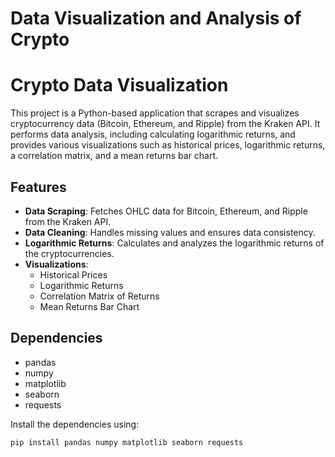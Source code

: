 # Data Visualization and Analysis of Crypto
# Crypto Data Visualization

This project is a Python-based application that scrapes and visualizes cryptocurrency data (Bitcoin, Ethereum, and Ripple) from the Kraken API. It performs data analysis, including calculating logarithmic returns, and provides various visualizations such as historical prices, logarithmic returns, a correlation matrix, and a mean returns bar chart.

## Features

- **Data Scraping**: Fetches OHLC data for Bitcoin, Ethereum, and Ripple from the Kraken API.
- **Data Cleaning**: Handles missing values and ensures data consistency.
- **Logarithmic Returns**: Calculates and analyzes the logarithmic returns of the cryptocurrencies.
- **Visualizations**:
  - Historical Prices
  - Logarithmic Returns
  - Correlation Matrix of Returns
  - Mean Returns Bar Chart

## Dependencies

- pandas
- numpy
- matplotlib
- seaborn
- requests

Install the dependencies using:

```bash
pip install pandas numpy matplotlib seaborn requests
